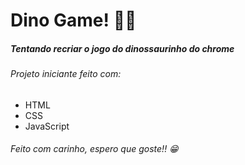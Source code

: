 # Dino Game! 🐱‍🐉

##### Tentando recriar o jogo do dinossaurinho do chrome

###### Projeto iniciante feito com:

- HTML
- CSS
- JavaScript


###### Feito com carinho, espero que goste!! 😁
